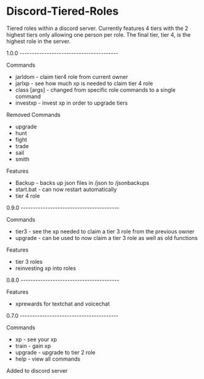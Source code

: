 # Discord-Tiered-Roles

Tiered roles within a discord server. Currently features 4 tiers with the 2 highest tiers only allowing one person per role. The final tier, tier 4, is the highest role in the server.

1.0.0 ----------------------------------------

Commands
+ jarldom - claim tier4 role from current owner
+ jarlxp - see how much xp is needed to claim tier 4 role
+ class [args] - changed from specific role commands to a single command
+ investxp - invest xp in order to upgrade tiers

Removed Commands
- upgrade
- hunt
- fight
- trade
- sail
- smith

Features
+ Backup - backs up json files in /json to /jsonbackups
+ start.bat - can now restart automatically
+ tier 4 role

0.9.0 ----------------------------------------

Commands
+ tier3 - see the xp needed to claim a tier 3 role from the previous owner
+ upgrade - can be used to now claim a tier 3 role as well as old functions

Features
+ tier 3 roles
+ reinvesting xp into roles

0.8.0 ----------------------------------------

Features
+ xprewards for textchat and voicechat

0.7.0 ----------------------------------------

Commands
+ xp - see your xp
+ train - gain xp
+ upgrade - upgrade to tier 2 role
+ help - view all commands

Added to discord server
